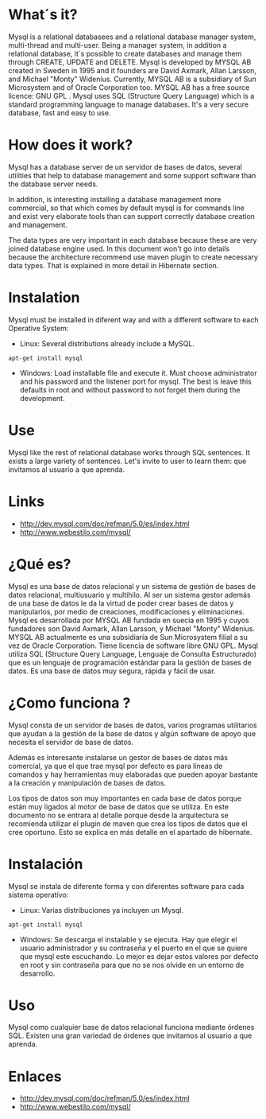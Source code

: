 # What´s it? #

Mysql is a relational databasees and a relational database manager system, multi-thread and multi-user. Being a manager system, in addition a relational database, it´s possible to create databases and manage them through CREATE, UPDATE and DELETE. Mysql is developed by MYSQL AB created in Sweden in 1995 and it founders are David Axmark, Allan Larsson, and Michael "Monty" Widenius. Currently, MYSQL AB is a subsidiary of Sun Microsystem and of Oracle Corporation too. MYSQL AB has a free source licence: GNU GPL .
Mysql uses SQL (Structure Query Language) which is a standard programming language to manage databases.
It's a very secure database, fast and easy to use.

# How does it work? #

Mysql has a database server de un servidor de bases de datos, several utilities that help to database management and some support software than the database server needs.

In addition, is interesting installing a database management more commercial, so that which comes by default mysql is for commands line and exist very elaborate tools than can support correctly database creation and management.

The data types are very important in each database because these are very joined database engine used. In this document won't go into details because the architecture recommend use maven plugin to create necessary data types. That is explained in more detail in Hibernate section.

# Instalation #

Mysql must be installed in diferent way and with a different software to each Operative System:

  * Linux: Several distributions already include a MySQL.
```
apt-get install mysql
```
  * Windows:
Load installable file and execute it.
Must choose administrator and his password and the listener port for mysql. The best is leave this defaults in root and without password to not forget them during the development.

# Use #

Mysql like the rest of relational database works through SQL sentences. It exists a large variety of sentences. Let's invite to user to learn them: que invitamos al usuario a que aprenda.

# Links #

  * http://dev.mysql.com/doc/refman/5.0/es/index.html
  * http://www.webestilo.com/mysql/


# ¿Qué es? #

Mysql es una base de datos relacional y un sistema de gestión de bases de datos relacional, multiusuario y multihilo. Al ser un sistema gestor además de una base de datos le da la virtud de poder crear bases de datos y manipularlos, por medio de creaciones, modificaciones y eliminaciones.
Mysql es desarrollada por MYSQL AB fundada en suecia en 1995 y cuyos fundadores son David Axmark, Allan Larsson, y Michael "Monty" Widenius. MYSQL AB actualmente es una subsidiaria de Sun Microsystem filial a su vez de Oracle Corporation. Tiene licencia de software libre GNU GPL.
Mysql utiliza SQL (Structure Query Language, Lenguaje de Consulta Estructurado) que es un lenguaje de programación estándar para la gestión de bases de datos.
Es una base de datos muy segura, rápida y fácil de usar.

# ¿Como funciona ? #

Mysql consta de un servidor de bases de datos, varios programas utilitarios que ayudan a la gestión de la base de datos y algún software de apoyo que necesita el servidor de base de datos.

Además es interesante instalarse un gestor de bases de datos más comercial, ya que el que trae mysql por defecto es para líneas de comandos y hay herramientas muy elaboradas que pueden apoyar bastante a la creación y manipulación de bases de datos.

Los tipos de datos son muy importantes en cada base de datos porque están muy ligados al motor de base de datos que se utiliza. En este documento no se entrara al detalle porque desde la arquitectura se recomienda utilizar el plugin de maven que crea los tipos de datos que el cree oportuno. Esto se explica en más detalle en el apartado de hibernate.

# Instalación #

Mysql se instala de diferente forma y con diferentes software para cada sistema operativo:

  * Linux: Varias distribuciones ya incluyen un Mysql.
```
apt-get install mysql
```
  * Windows:
Se descarga el instalable y se ejecuta.
Hay que elegir el usuario administrador y su contraseña y el puerto en el que se quiere que mysql este escuchando. Lo mejor es dejar estos valores por defecto en root y sin contraseña para que no se nos olvide en un entorno de desarrollo.

# Uso #

Mysql como cualquier base de datos relacional funciona mediante órdenes SQL. Existen una gran variedad de órdenes que invitamos al usuario a que aprenda.

# Enlaces #

  * http://dev.mysql.com/doc/refman/5.0/es/index.html
  * http://www.webestilo.com/mysql/